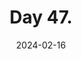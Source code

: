 ---
title: Day 47.
description: ...where Al .
date: 2024-02-16
draft: yes
tags: 
  - Daily
  - February 2024
---